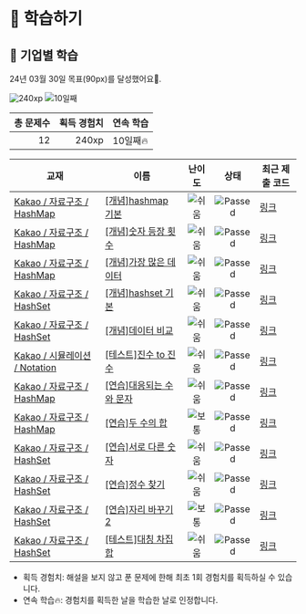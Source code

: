 # 📖 학습하기

## 🚀 기업별 학습
24년 03월 30일 목표(90px)를 달성했어요🥳.

![240xp](https://img.shields.io/badge/EXP-240xp-%235cb85c.svg?for-the-badge)
![10일째](https://img.shields.io/badge/연속학습-10일째-%23E34F26.svg?for-the-badge)

|총 문제수|획득 경험치|연속 학습|
|---:|---:|---|
12|240xp|10일째🔥|

|교재|이름|난이도|상태|최근 제출 코드|
|---|---|:---:|:---:|---|
|[Kakao / 자료구조 / HashMap](https://www.codetree.ai/missions?missionId=16)|[[개념]hashmap 기본](https://www.codetree.ai/missions/16/problems/hashmap-basic)|![쉬움][easy]|![Passed][passed]|[링크](https://github.com/yongun2/codetree-TILs/blob/main/240330/hashmap%20%EA%B8%B0%EB%B3%B8/hashmap-basic.java)|
|[Kakao / 자료구조 / HashMap](https://www.codetree.ai/missions?missionId=16)|[[개념]숫자 등장 횟수](https://www.codetree.ai/missions/16/problems/number-frequency)|![쉬움][easy]|![Passed][passed]|[링크](https://github.com/yongun2/codetree-TILs/blob/main/240330/%EC%88%AB%EC%9E%90%20%EB%93%B1%EC%9E%A5%20%ED%9A%9F%EC%88%98/number-frequency.java)|
|[Kakao / 자료구조 / HashMap](https://www.codetree.ai/missions?missionId=16)|[[개념]가장 많은 데이터](https://www.codetree.ai/missions/16/problems/most-data)|![쉬움][easy]|![Passed][passed]|[링크](https://github.com/yongun2/codetree-TILs/blob/main/240330/%EA%B0%80%EC%9E%A5%20%EB%A7%8E%EC%9D%80%20%EB%8D%B0%EC%9D%B4%ED%84%B0/most-frequent-data.java)|
|[Kakao / 자료구조 / HashSet](https://www.codetree.ai/missions?missionId=16)|[[개념]hashset 기본](https://www.codetree.ai/missions/16/problems/hashset-basic)|![쉬움][easy]|![Passed][passed]|[링크](https://github.com/yongun2/codetree-TILs/blob/main/240330/hashset%20%EA%B8%B0%EB%B3%B8/hashset-basic.java)|
|[Kakao / 자료구조 / HashSet](https://www.codetree.ai/missions?missionId=16)|[[개념]데이터 비교](https://www.codetree.ai/missions/16/problems/data-comparison)|![쉬움][easy]|![Passed][passed]|[링크](https://github.com/yongun2/codetree-TILs/blob/main/240330/%EB%8D%B0%EC%9D%B4%ED%84%B0%20%EB%B9%84%EA%B5%90/data-comparison.java)|
|[Kakao / 시뮬레이션 / Notation](https://www.codetree.ai/missions?missionId=16)|[[테스트]진수 to 진수](https://www.codetree.ai/missions/16/problems/transformation-of-number-system)|![쉬움][easy]|![Passed][passed]|[링크](https://github.com/yongun2/codetree-TILs/blob/main/240330/%EC%A7%84%EC%88%98%20to%20%EC%A7%84%EC%88%98/transformation-of-number-system.java)|
|[Kakao / 자료구조 / HashMap](https://www.codetree.ai/missions?missionId=16)|[[연습]대응되는 수와 문자](https://www.codetree.ai/missions/16/problems/corresponding-numbers-and-characters)|![쉬움][easy]|![Passed][passed]|[링크](https://github.com/yongun2/codetree-TILs/blob/main/240330/%EB%8C%80%EC%9D%91%EB%90%98%EB%8A%94%20%EC%88%98%EC%99%80%20%EB%AC%B8%EC%9E%90/corresponding-numbers-and-characters.java)|
|[Kakao / 자료구조 / HashMap](https://www.codetree.ai/missions?missionId=16)|[[연습]두 수의 합](https://www.codetree.ai/missions/16/problems/sum-of-two-num)|![보통][medium]|![Passed][passed]|[링크](https://github.com/yongun2/codetree-TILs/blob/main/240330/%EB%91%90%20%EC%88%98%EC%9D%98%20%ED%95%A9/sum-of-two-num.java)|
|[Kakao / 자료구조 / HashSet](https://www.codetree.ai/missions?missionId=16)|[[연습]서로 다른 숫자](https://www.codetree.ai/missions/16/problems/distinct-numbers)|![쉬움][easy]|![Passed][passed]|[링크](https://github.com/yongun2/codetree-TILs/blob/main/240330/%EC%84%9C%EB%A1%9C%20%EB%8B%A4%EB%A5%B8%20%EC%88%AB%EC%9E%90/distinct-numbers.java)|
|[Kakao / 자료구조 / HashSet](https://www.codetree.ai/missions?missionId=16)|[[연습]정수 찾기](https://www.codetree.ai/missions/16/problems/find-an-integer)|![쉬움][easy]|![Passed][passed]|[링크](https://github.com/yongun2/codetree-TILs/blob/main/240330/%EC%A0%95%EC%88%98%20%EC%B0%BE%EA%B8%B0/find-an-integer.java)|
|[Kakao / 자료구조 / HashSet](https://www.codetree.ai/missions?missionId=16)|[[연습]자리 바꾸기 2](https://www.codetree.ai/missions/16/problems/changing-seats-2)|![보통][medium]|![Passed][passed]|[링크](https://github.com/yongun2/codetree-TILs/blob/main/240330/%EC%9E%90%EB%A6%AC%20%EB%B0%94%EA%BE%B8%EA%B8%B0%202/changing-seats-2.java)|
|[Kakao / 자료구조 / HashSet](https://www.codetree.ai/missions?missionId=16)|[[테스트]대칭 차집합](https://www.codetree.ai/missions/16/problems/symmetric-difference-set)|![쉬움][easy]|![Passed][passed]|[링크](https://github.com/yongun2/codetree-TILs/blob/main/240330/%EB%8C%80%EC%B9%AD%20%EC%B0%A8%EC%A7%91%ED%95%A9/symmetric-difference-set.java)|


* 획득 경험치: 해설을 보지 않고 푼 문제에 한해 최초 1회 경험치를 획득하실 수 있습니다.
* 연속 학습🔥: 경험치를 획득한 날을 학습한 날로 인정합니다.










[b5]: https://img.shields.io/badge/Bronze_5-%235D3E31.svg
[b4]: https://img.shields.io/badge/Bronze_4-%235D3E31.svg
[b3]: https://img.shields.io/badge/Bronze_3-%235D3E31.svg
[b2]: https://img.shields.io/badge/Bronze_2-%235D3E31.svg
[b1]: https://img.shields.io/badge/Bronze_1-%235D3E31.svg
[s5]: https://img.shields.io/badge/Silver_5-%23394960.svg
[s4]: https://img.shields.io/badge/Silver_4-%23394960.svg
[s3]: https://img.shields.io/badge/Silver_3-%23394960.svg
[s2]: https://img.shields.io/badge/Silver_2-%23394960.svg
[s1]: https://img.shields.io/badge/Silver_1-%23394960.svg
[g5]: https://img.shields.io/badge/Gold_5-%23FFC433.svg
[g4]: https://img.shields.io/badge/Gold_4-%23FFC433.svg
[g3]: https://img.shields.io/badge/Gold_3-%23FFC433.svg
[g2]: https://img.shields.io/badge/Gold_2-%23FFC433.svg
[g1]: https://img.shields.io/badge/Gold_1-%23FFC433.svg
[p5]: https://img.shields.io/badge/Platinum_5-%2376DDD8.svg
[p4]: https://img.shields.io/badge/Platinum_4-%2376DDD8.svg
[p3]: https://img.shields.io/badge/Platinum_3-%2376DDD8.svg
[p2]: https://img.shields.io/badge/Platinum_2-%2376DDD8.svg
[p1]: https://img.shields.io/badge/Platinum_1-%2376DDD8.svg
[passed]: https://img.shields.io/badge/Passed-%23009D27.svg
[failed]: https://img.shields.io/badge/Failed-%23D24D57.svg
[easy]: https://img.shields.io/badge/쉬움-%235cb85c.svg?for-the-badge
[medium]: https://img.shields.io/badge/보통-%23FFC433.svg?for-the-badge
[hard]: https://img.shields.io/badge/어려움-%23D24D57.svg?for-the-badge